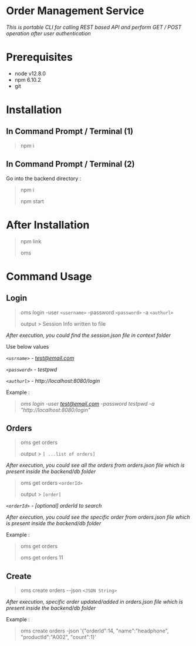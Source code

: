 # Order Management Service

_This is portable CLI for calling REST based API and perform GET / POST operation after user authentication_

# Prerequisites

* node v12.8.0
* npm 6.10.2
* git 

# Installation

## In Command Prompt / Terminal (1)


> npm i

## In Command Prompt / Terminal (2)

Go into the backend directory :

> npm i
> >
> npm start


# After Installation


> npm link
>
> oms

# Command Usage

## Login

> oms login -user `<username>` -password `<password>` -a `<authurl>`
> 
> output > Session Info written to file

_After execution, you could find the session.json file in context folder_

Use below values

*`<usrname>` - test@email.com*

*`<password>` - testpwd*

*`<authurl>` - http://localhost:8080/login*

Example :

>_oms login -user test@email.com -password testpwd -a "http://localhost:8080/login"_

## Orders

> oms get orders
>
> output > `[ ...list of orders]`

_After execution, you could see all the orders from orders.json file which is present inside the backend/db folder_


> oms get orders `<orderId>`
> 
> output > `[order]`

*`<orderId>` - [optional] orderId to search*

_After execution, you could see the specific order from orders.json file which is present inside the backend/db folder_

Example :

> oms get orders
>
> oms get orders 11

## Create

> oms create orders --json `<JSON String>`

_After execution, specific order updated/added in orders.json file which is present inside the backend/db folder_

Example :
> oms create orders -json '{\"orderId\":14, \"name\":\"headphone\", \"productId\":\"A002\", \"count\":1}'

